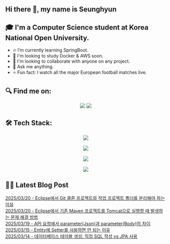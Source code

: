

## Hi there 👋, my name is Seunghyun

## 🎓 I'm a Computer Science student at Korea National Open University.

- 🔥 I’m currently learning SpringBoot.
- 🌱 I'm looking to study Docker & AWS soon.
- 👥 I'm looking to collaborate with anyone on any project.
- 💬 Ask me anything.
- ⭐️ Fun fact: I watch all the major European football matches live.

## 🔍 Find me on:

<p align="center">
  <a href="https://winn-dev.tistory.com/"><img src="https://img.shields.io/badge/Tech Blog-000000?style=for-the-badge&logo=tistory&logoColor=white&link=https://winn-dev.tistory.com/"/></a>
  <a href="mailto:tmdgus8779@gmail.com"><img src="https://img.shields.io/badge/Gmail-d14836?style=for-the-badge&logo=Gmail&logoColor=white&link=mailto:tmdgus8779@gmail.com"/></a>
</p>

## 🛠️ Tech Stack:

<div align="center">
  <img src="https://go-skill-icons.vercel.app/api/icons?i=html,css,bootstrap,js,jquery" />
</div>
&nbsp;
<div align="center">
  <img src="https://go-skill-icons.vercel.app/api/icons?i=py,java,flask,spring,mysql" />
</div>
&nbsp;
<div align="center">
  <img src="https://skillicons.dev/icons?i=docker,git,github,ubuntu" />
</div>
&nbsp;
<div align="center">
  <img src="https://go-skill-icons.vercel.app/api/icons?i=dbeaver,eclipse,idea,vscode,vim" />
</div>

## ✍🏻 Latest Blog Post

[2025/03/20 - Eclipse에서 Git 클론 프로젝트와 작업 프로젝트 폴더를 분리해야 하는 이유](https://winn-dev.tistory.com/entry/Eclipse%EC%97%90%EC%84%9C-Git-%ED%81%B4%EB%A1%A0-%ED%94%84%EB%A1%9C%EC%A0%9D%ED%8A%B8%EC%99%80-%EC%9E%91%EC%97%85-%ED%94%84%EB%A1%9C%EC%A0%9D%ED%8A%B8-%ED%8F%B4%EB%8D%94%EB%A5%BC-%EB%B6%84%EB%A6%AC%ED%95%B4%EC%95%BC-%ED%95%98%EB%8A%94-%EC%9D%B4%EC%9C%A0) <br/>
[2025/03/20 - Eclipse에서 기존 Maven 프로젝트를 Tomcat으로 실행할 때 발생하는 문제 해결 방법](https://winn-dev.tistory.com/entry/Eclipse%EC%97%90%EC%84%9C-%EA%B8%B0%EC%A1%B4-Maven-%ED%94%84%EB%A1%9C%EC%A0%9D%ED%8A%B8%EB%A5%BC-Tomcat%EC%9C%BC%EB%A1%9C-%EC%8B%A4%ED%96%89%ED%95%A0-%EB%95%8C-%EB%B0%9C%EC%83%9D%ED%95%98%EB%8A%94-%EB%AC%B8%EC%A0%9C-%ED%95%B4%EA%B2%B0-%EB%B0%A9%EB%B2%95) <br/>
[2025/03/19 - API 요청에서 parameter(Json)과 parameter(Body)의 차이](https://winn-dev.tistory.com/entry/API-%EC%9A%94%EC%B2%AD%EC%97%90%EC%84%9C-parameterJson%EA%B3%BC-parameterBody%EC%9D%98-%EC%B0%A8%EC%9D%B4) <br/>
[2025/03/15 - Entity에 Setter를 사용하면 안 되는 이유](https://winn-dev.tistory.com/entry/Entity%EC%97%90-Setter%EB%A5%BC-%EC%82%AC%EC%9A%A9%ED%95%98%EB%A9%B4-%EC%95%88-%EB%90%98%EB%8A%94-%EC%9D%B4%EC%9C%A0) <br/>
[2025/03/14 - 데이터베이스 테이블 생성: 직접 SQL 작성 vs JPA 사용](https://winn-dev.tistory.com/entry/%EB%8D%B0%EC%9D%B4%ED%84%B0%EB%B2%A0%EC%9D%B4%EC%8A%A4-%ED%85%8C%EC%9D%B4%EB%B8%94-%EC%83%9D%EC%84%B1-%EC%A7%81%EC%A0%91-SQL-%EC%9E%91%EC%84%B1-vs-JPA-%EC%82%AC%EC%9A%A9) <br/>
